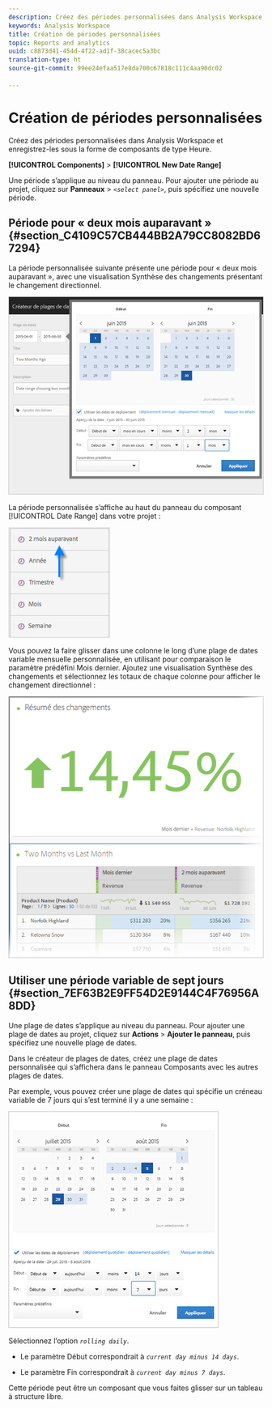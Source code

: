 ```yaml
---
description: Créez des périodes personnalisées dans Analysis Workspace et enregistrez-les sous la forme de composants de type Heure.
keywords: Analysis Workspace
title: Création de périodes personnalisées
topic: Reports and analytics
uuid: c8873d41-454d-4f22-ad1f-38cacec5a3bc
translation-type: ht
source-git-commit: 99ee24efaa517e8da700c67818c111c4aa90dc02

---
```



# Création de périodes personnalisées

Créez des périodes personnalisées dans Analysis Workspace et enregistrez-les sous la forme de composants de type Heure.

**[!UICONTROL Components]** > **[!UICONTROL New Date Range]**

Une période s’applique au niveau du panneau. Pour ajouter une période au projet, cliquez sur **Panneaux** > *`<select panel>`*, puis spécifiez une nouvelle période.

## Période pour « deux mois auparavant » {#section_C4109C57CB444BB2A79CC8082BD67294}

La période personnalisée suivante présente une période pour « deux mois auparavant », avec une visualisation Synthèse des changements présentant le changement directionnel.

![](assets/date-range-two-months-ago.png)

La période personnalisée s’affiche au haut du panneau du composant [!UICONTROL Date Range] dans votre projet :

![](assets/date-range-panel-two-months-ago.png)

Vous pouvez la faire glisser dans une colonne le long d’une plage de dates variable mensuelle personnalisée, en utilisant pour comparaison le paramètre prédéfini Mois dernier. Ajoutez une visualisation Synthèse des changements et sélectionnez les totaux de chaque colonne pour afficher le changement directionnel :

![](assets/date-range-two-months-table.png)

## Utiliser une période variable de sept jours {#section_7EF63B2E9FF54D2E9144C4F76956A8DD}

Une plage de dates s’applique au niveau du panneau. Pour ajouter une plage de dates au projet, cliquez sur **Actions** > **Ajouter le panneau**, puis spécifiez une nouvelle plage de dates.

Dans le créateur de plages de dates, créez une plage de dates personnalisée qui s’affichera dans le panneau Composants avec les autres plages de dates.

Par exemple, vous pouvez créer une plage de dates qui spécifie un créneau variable de 7 jours qui s’est terminé il y a une semaine :

![](assets/create_date_range.png)

Sélectionnez l’option *`rolling daily`*.

* Le paramètre Début correspondrait à *`current day minus 14 days`*.

* Le paramètre Fin correspondrait à *`current day minus 7 days`*.

Cette période peut être un composant que vous faites glisser sur un tableau à structure libre.
